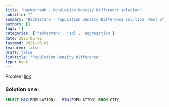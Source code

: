 ```yaml
---
title: "Hackerrank - Population Density Difference solution"
subtitle: ""
summary: "Hackerrank - Population Density Difference solution. Most of the solutions are written in Python and Javascript, when possible multiple solutions are added."
authors: []
tags: []
categories: ['hackerrank', 'sql', 'aggregation']
date: 2021-05-01
lastmod: 2021-05-01
featured: false
draft: false
linktitle: "Population Density Difference"
type: book
---
```

Problem [link](https://www.hackerrank.com/challenges/population-density-difference)

### Solution one:

```sql
SELECT MAX(POPULATION) - MIN(POPULATION) FROM CITY;
```
